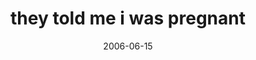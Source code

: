 ---
layout: base.njk
title : 'they told me i was pregnant' 
view_title : 'they told me i was pregnant' 
year : '2006' 
date : '2006-06-15' 
img_file : '/drawing/theytoldmeiwaspregnant.png' 
html_file : 'theytoldmeiwaspregnant' 
next_html : 'canyoudrawaguyatthebeachsta.html' 
year_order : '162' 
permalink : "title/{{html_file}}.html"
---